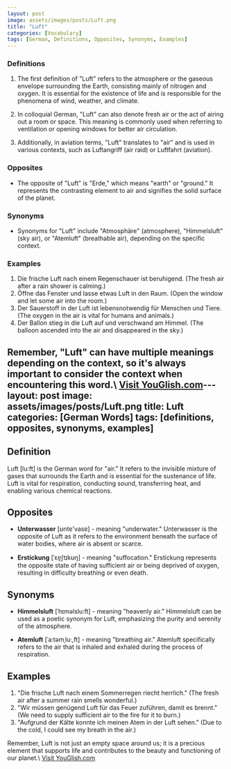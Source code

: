 ```yaml
---
layout: post
image: assets/images/posts/Luft.png
title: "Luft"
categories: [Vocabulary]
tags: [German, Definitions, Opposites, Synonyms, Examples]
---
```


### Definitions

1. The first definition of "Luft" refers to the atmosphere or the gaseous envelope surrounding the Earth, consisting mainly of nitrogen and oxygen. It is essential for the existence of life and is responsible for the phenomena of wind, weather, and climate.

2. In colloquial German, "Luft" can also denote fresh air or the act of airing out a room or space. This meaning is commonly used when referring to ventilation or opening windows for better air circulation.

3. Additionally, in aviation terms, "Luft" translates to "air" and is used in various contexts, such as Luftangriff (air raid) or Luftfahrt (aviation).

### Opposites

- The opposite of "Luft" is "Erde," which means "earth" or "ground." It represents the contrasting element to air and signifies the solid surface of the planet.

### Synonyms

- Synonyms for "Luft" include "Atmosphäre" (atmosphere), "Himmelsluft" (sky air), or "Atemluft" (breathable air), depending on the specific context.

### Examples

1. Die frische Luft nach einem Regenschauer ist beruhigend. (The fresh air after a rain shower is calming.)
2. Öffne das Fenster und lasse etwas Luft in den Raum. (Open the window and let some air into the room.)
3. Der Sauerstoff in der Luft ist lebensnotwendig für Menschen und Tiere. (The oxygen in the air is vital for humans and animals.)
4. Der Ballon stieg in die Luft auf und verschwand am Himmel. (The balloon ascended into the air and disappeared in the sky.)

Remember, "Luft" can have multiple meanings depending on the context, so it's always important to consider the context when encountering this word.\ <a id="yg-widget-0" class="youglish-widget" data-query="Luft" data-lang="german" data-components="8412" data-auto-start="0" data-bkg-color="theme_light" data-title="How%20to%20pronounce%20Luft%20in%20German"  rel="nofollow" href="https://youglish.com">Visit YouGlish.com</a><script async src="https://youglish.com/public/emb/widget.js" charset="utf-8"></script>---
layout: post
image: assets/images/posts/Luft.png
title: Luft
categories: [German Words]
tags: [definitions, opposites, synonyms, examples]
---

## Definition
Luft [lu:ft] is the German word for "air." It refers to the invisible mixture of gases that surrounds the Earth and is essential for the sustenance of life. Luft is vital for respiration, conducting sound, transferring heat, and enabling various chemical reactions. 

## Opposites
- **Unterwasser** [ʊntɐ'vasɐ] - meaning "underwater." Unterwasser is the opposite of Luft as it refers to the environment beneath the surface of water bodies, where air is absent or scarce. 

- **Erstickung** [ˈɛɐ̯ʃtɪkʊŋ] - meaning "suffocation." Erstickung represents the opposite state of having sufficient air or being deprived of oxygen, resulting in difficulty breathing or even death.

## Synonyms
- **Himmelsluft** [ˈhɪməlslu:ft] - meaning "heavenly air." Himmelsluft can be used as a poetic synonym for Luft, emphasizing the purity and serenity of the atmosphere.

- **Atemluft** [ˈa:təmˌlu:,ft] - meaning "breathing air." Atemluft specifically refers to the air that is inhaled and exhaled during the process of respiration.

## Examples
1. "Die frische Luft nach einem Sommerregen riecht herrlich." (The fresh air after a summer rain smells wonderful.)
2. "Wir müssen genügend Luft für das Feuer zuführen, damit es brennt." (We need to supply sufficient air to the fire for it to burn.)
3. "Aufgrund der Kälte konnte ich meinen Atem in der Luft sehen." (Due to the cold, I could see my breath in the air.)

Remember, Luft is not just an empty space around us; it is a precious element that supports life and contributes to the beauty and functioning of our planet.\ <a id="yg-widget-0" class="youglish-widget" data-query="Luft" data-lang="german" data-components="8412" data-auto-start="0" data-bkg-color="theme_light" data-title="How%20to%20pronounce%20Luft%20in%20German"  rel="nofollow" href="https://youglish.com">Visit YouGlish.com</a><script async src="https://youglish.com/public/emb/widget.js" charset="utf-8"></script>